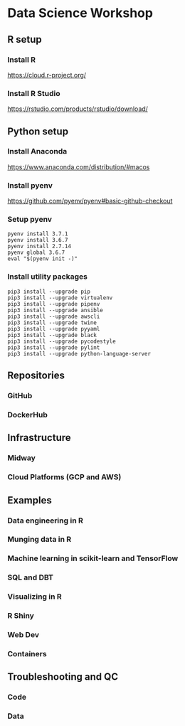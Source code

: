 # Data Science Workshop

## R setup

### Install R
https://cloud.r-project.org/

### Install R Studio
https://rstudio.com/products/rstudio/download/

## Python setup

### Install Anaconda
https://www.anaconda.com/distribution/#macos

### Install pyenv
https://github.com/pyenv/pyenv#basic-github-checkout

### Setup pyenv
```
pyenv install 3.7.1
pyenv install 3.6.7
pyenv install 2.7.14
pyenv global 3.6.7
eval "$(pyenv init -)"
```

### Install utility packages
```
pip3 install --upgrade pip
pip3 install --upgrade virtualenv
pip3 install --upgrade pipenv
pip3 install --upgrade ansible
pip3 install --upgrade awscli
pip3 install --upgrade twine
pip3 install --upgrade pyyaml
pip3 install --upgrade black
pip3 install --upgrade pycodestyle
pip3 install --upgrade pylint
pip3 install --upgrade python-language-server
```

## Repositories
### GitHub
### DockerHub

## Infrastructure
### Midway
### Cloud Platforms (GCP and AWS)

## Examples
### Data engineering in R
### Munging data in R
### Machine learning in scikit-learn and TensorFlow
### SQL and DBT
### Visualizing in R
### R Shiny
### Web Dev
### Containers

## Troubleshooting and QC
### Code
### Data
